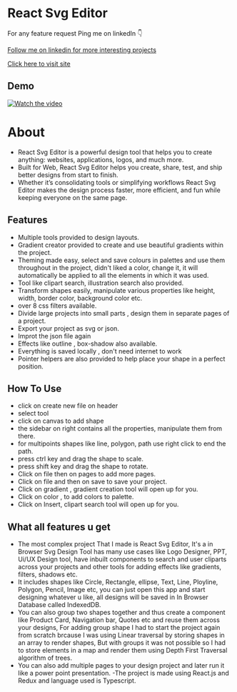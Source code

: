 # **React Svg Editor**

For any feature request Ping me on linkedIn 👇

[Follow me on linkedin for more interesting projects](https://www.linkedin.com/in/kumar-amresh-1017a7161/)

[Click here to visit site ](https://react-svg-editor.netlify.app/)

## Demo

[![Watch the video](https://img.youtube.com/vi/rqtKGGTlQC4/maxresdefault.jpg)](https://www.youtube.com/watch?v=rqtKGGTlQC4)


# About
 - React Svg Editor is a powerful design tool that  helps you to create anything: websites, applications, logos, and much more. 
- Built for Web, React Svg Editor helps you create, share, test, and ship better designs from start to finish. 
- Whether it’s consolidating tools or simplifying workflows React Svg Editor makes the design process faster, more efficient, and fun while keeping everyone on the same page.

## Features
-  Multiple tools provided to design layouts.
- Gradient creator provided to create and use beautiful gradients within the project.
- Theming made easy, select and save colours in palettes and use them throughout in the project, didn't liked a color, change it, it will automatically be applied to all the elements in which it was used.
- Tool like clipart search, illustration search also provided.
- Transform shapes easily, manipulate various properties like height, width, border color, background color etc.
- over 8 css filters available.
- Divide large projects into small parts , design them in separate pages of a project.
- Export your project as svg or json.
- Improt the json file again
- Effects like outline , box-shadow also available.
- Everything is saved locally , don't need internet to work
- Pointer helpers are also provided to help place your shape in a perfect position.

## How To Use
- click on create new file on header
- select tool
- click on canvas to add shape
- the sidebar on right contains all the properties, manipulate them from there.
- for multipoints shapes like line, polygon, path use right click to end the path.
- press ctrl key and drag the shape to scale.
- press shift key and drag the shape to rotate.
- Click on file then on pages to add more pages.
- Click on file and then on save to save your project.
- Click on gradient , gradient creation tool will open up for you.
- Click on color , to add colors to palette.
- Click on Insert, clipart search tool will open up for you.

## What all features u get
- The most complex project That I made is React Svg Editor, It's a in Browser Svg Design Tool has many use cases like Logo Designer, PPT, Ui/UX Design tool, have inbuilt components to search and user cliparts across your projects and other tools for adding effects like gradients, filters, shadows etc.
- It includes shapes like Circle, Rectangle, ellipse, Text, Line, Ployline, Polygon, Pencil, Image etc, you can just open this app and start designing whatever u like, all designs will be saved in In Browser Database called IndexedDB.
- You can also group two shapes together and thus create a component like Product Card, Navigation bar, Quotes etc and reuse them across your designs, For adding group shape I had to start the project again from scratch brcause I was using Linear traversal by storing shapes in an array to render shapes, But with groups it was not possible so I had to store elements in a map and render them using Depth First Traversal algorithm of trees.
- You can also add multiple pages to your design project and later run it like a power point presentation.
-The project is made using React.js and Redux and language used is Typescript.



